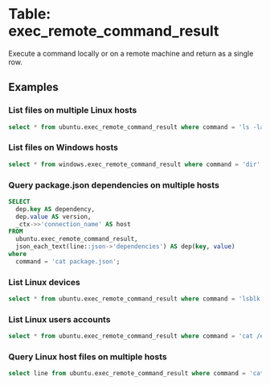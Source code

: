 # Table: exec_remote_command_result

Execute a command locally or on a remote machine and return as a single row.

## Examples

### List files on multiple Linux hosts

```sql
select * from ubuntu.exec_remote_command_result where command = 'ls -la'
```
### List files on Windows hosts

```sql
select * from windows.exec_remote_command_result where command = 'dir'
```

### Query package.json dependencies on multiple hosts

```sql
SELECT
  dep.key AS dependency,
  dep.value AS version,
  _ctx->>'connection_name' AS host
FROM
  ubuntu.exec_remote_command_result,
  json_each_text(line::json->'dependencies') AS dep(key, value)
where
  command = 'cat package.json';
```

### List Linux devices

```sql
select * from ubuntu.exec_remote_command_result where command = 'lsblk'
```

### List Linux users accounts

```sql
select * from ubuntu.exec_remote_command_result where command = 'cat /etc/passwd'
```

### Query Linux host files on multiple hosts

```sql
select line from ubuntu.exec_remote_command_result where command = 'cat /etc/hosts'
```
